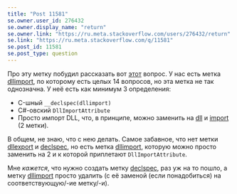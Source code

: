 ```yaml
---
title: "Post 11581"
se.owner.user_id: 276432
se.owner.display_name: "return"
se.owner.link: "https://ru.meta.stackoverflow.com/users/276432/return"
se.link: "https://ru.meta.stackoverflow.com/q/11581"
se.post_id: 11581
se.post_type: question
---
```

<p>Про эту метку побудил рассказать вот <a href="https://ru.stackoverflow.com/questions/1296271">этот</a> вопрос. У нас есть метка <a href="https://ru.stackoverflow.com/questions/tagged/dllimport" class="post-tag" title="показать вопросы с меткой [dllimport]" rel="tag">dllimport</a>, по которому есть целых 14 вопросов, но эта метка не так однозначна. У неё есть как минимум 3 определения:</p>
<ul>
<li>C-шный <code>__declspec(dllimport)</code></li>
<li>C#-овский <code>DllImportAttribute</code></li>
<li>Просто импорт DLL, что, в принципе, можно заменить на <a href="https://ru.stackoverflow.com/questions/tagged/dll" class="post-tag" title="показать вопросы с меткой [dll]" rel="tag">dll</a> и <a href="https://ru.stackoverflow.com/questions/tagged/import" class="post-tag" title="показать вопросы с меткой [import]" rel="tag">import</a> (2 метки).</li>
</ul>
<p>В общем, не знаю, что с нею делать. Самое забавное, что нет метки <a href="https://ru.stackoverflow.com/questions/tagged/dllexport" class="post-tag" title="показать вопросы с меткой [dllexport]" rel="tag">dllexport</a> и <a href="https://ru.stackoverflow.com/questions/tagged/declspec" class="post-tag" title="показать вопросы с меткой [declspec]" rel="tag">declspec</a>, но есть метка <a href="https://ru.stackoverflow.com/questions/tagged/dllimport" class="post-tag" title="показать вопросы с меткой [dllimport]" rel="tag">dllimport</a>, которую можно просто заменить на 2 и к которой приплетают <code>DllImportAttribute</code>.</p>
<p>Мне <em>кажется</em>, что нужно создать метку <a href="https://ru.stackoverflow.com/questions/tagged/declspec" class="post-tag" title="показать вопросы с меткой [declspec]" rel="tag">declspec</a>, раз уж на то пошло, а метку <a href="https://ru.stackoverflow.com/questions/tagged/dllimport" class="post-tag" title="показать вопросы с меткой [dllimport]" rel="tag">dllimport</a> просто удалить (с её заменой (если понадобиться) на соответствующую/-ие метку/-и).</p>
